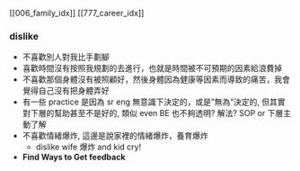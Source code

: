 [[006_family_idx]]
[[777_career_idx]]
### **dislike**
- 不喜歡別人對我比手劃腳
- 喜歡時間沒有按照我規劃的去進行，也就是時間被不可預期的因素給浪費掉
- 不喜歡那個身體沒有被照顧好，然後身體因為健康等因素而導致的痛苦，我會覺得自己沒有把身體弄好
- 有一些 practice 是因為 sr eng 無意識下決定的，或是”無為”決定的, 但其實對下層的幫助甚至不是好的, 類似 even BE 也不夠透明? 解法? SOP or 下層主動了解
- 不喜歡情緒爆炸, 這邊是說家裡的情緒爆炸，養育爆炸
    - dislike wife 爆炸 and kid cry!
- **Find Ways to Get feedback**